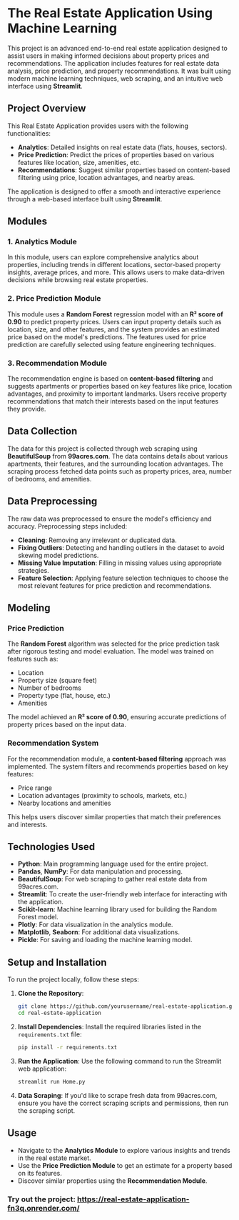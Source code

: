 # The Real Estate Application Using Machine Learning

This project is an advanced end-to-end real estate application designed to assist users in making informed decisions about property prices and recommendations. The application includes features for real estate data analysis, price prediction, and property recommendations. It was built using modern machine learning techniques, web scraping, and an intuitive web interface using **Streamlit**.

## Project Overview
This Real Estate Application provides users with the following functionalities:
- **Analytics**: Detailed insights on real estate data (flats, houses, sectors).
- **Price Prediction**: Predict the prices of properties based on various features like location, size, amenities, etc.
- **Recommendations**: Suggest similar properties based on content-based filtering using price, location advantages, and nearby areas.

The application is designed to offer a smooth and interactive experience through a web-based interface built using **Streamlit**.

## Modules

### 1. Analytics Module
In this module, users can explore comprehensive analytics about properties, including trends in different locations, sector-based property insights, average prices, and more. This allows users to make data-driven decisions while browsing real estate properties.

### 2. Price Prediction Module
This module uses a **Random Forest** regression model with an **R² score of 0.90** to predict property prices. Users can input property details such as location, size, and other features, and the system provides an estimated price based on the model's predictions. The features used for price prediction are carefully selected using feature engineering techniques.

### 3. Recommendation Module
The recommendation engine is based on **content-based filtering** and suggests apartments or properties based on key features like price, location advantages, and proximity to important landmarks. Users receive property recommendations that match their interests based on the input features they provide.

## Data Collection
The data for this project is collected through web scraping using **BeautifulSoup** from **99acres.com**. The data contains details about various apartments, their features, and the surrounding location advantages. The scraping process fetched data points such as property prices, area, number of bedrooms, and amenities.

## Data Preprocessing
The raw data was preprocessed to ensure the model's efficiency and accuracy. Preprocessing steps included:
- **Cleaning**: Removing any irrelevant or duplicated data.
- **Fixing Outliers**: Detecting and handling outliers in the dataset to avoid skewing model predictions.
- **Missing Value Imputation**: Filling in missing values using appropriate strategies.
- **Feature Selection**: Applying feature selection techniques to choose the most relevant features for price prediction and recommendations.

## Modeling

### Price Prediction
The **Random Forest** algorithm was selected for the price prediction task after rigorous testing and model evaluation. The model was trained on features such as:
- Location
- Property size (square feet)
- Number of bedrooms
- Property type (flat, house, etc.)
- Amenities

The model achieved an **R² score of 0.90**, ensuring accurate predictions of property prices based on the input data.

### Recommendation System
For the recommendation module, a **content-based filtering** approach was implemented. The system filters and recommends properties based on key features:
- Price range
- Location advantages (proximity to schools, markets, etc.)
- Nearby locations and amenities

This helps users discover similar properties that match their preferences and interests.

## Technologies Used
- **Python**: Main programming language used for the entire project.
- **Pandas**, **NumPy**: For data manipulation and processing.
- **BeautifulSoup**: For web scraping to gather real estate data from 99acres.com.
- **Streamlit**: To create the user-friendly web interface for interacting with the application.
- **Scikit-learn**: Machine learning library used for building the Random Forest model.
- **Plotly**: For data visualization in the analytics module.
- **Matplotlib**, **Seaborn**: For additional data visualizations.
- **Pickle**: For saving and loading the machine learning model.

## Setup and Installation

To run the project locally, follow these steps:

1. **Clone the Repository**:
   ```bash
   git clone https://github.com/yourusername/real-estate-application.git
   cd real-estate-application
   ```

2. **Install Dependencies**:
   Install the required libraries listed in the `requirements.txt` file:
   ```bash
   pip install -r requirements.txt
   ```

3. **Run the Application**:
   Use the following command to run the Streamlit web application:
   ```bash
   streamlit run Home.py
   ```

4. **Data Scraping**:
   If you'd like to scrape fresh data from 99acres.com, ensure you have the correct scraping scripts and permissions, then run the scraping script.

## Usage

- Navigate to the **Analytics Module** to explore various insights and trends in the real estate market.
- Use the **Price Prediction Module** to get an estimate for a property based on its features.
- Discover similar properties using the **Recommendation Module**.

### Try out the project: https://real-estate-application-fn3q.onrender.com/
